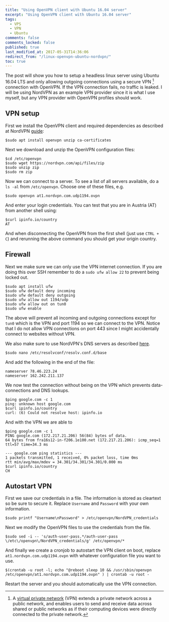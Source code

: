 ```yaml
---
title: "Using OpenVPN client with Ubuntu 16.04 server"
excerpt: "Using OpenVPN client with Ubuntu 16.04 server"
tags:
  - VPS
  - VPN
  - Ubuntu
comments: false
comments_locked: false
published: true
last_modified_at: 2017-05-31T14:36:06
redirect_from: "/linux-openvpn-ubuntu-nordvpn/"
toc: true
---
```

The post will show you how to setup a headless linux server using Ubuntu 16.04 LTS and only allowing outgoing connections using a secure VPN [^vpn] connection with OpenVPN. If the VPN connection fails, no traffic is leaked. I will be using NordVPN as an example VPN provider since it is what I use myself, but any VPN provider with OpenVPN profiles should work.

## VPN setup
First we install the OpenVPN client and required dependencies as described at NordVPN [guide](https://nordvpn.com/tutorials/linux/openvpn/):
```terminal
$sudo apt install openvpn unzip ca-certificates
```

Next we download and unzip the OpenVPN configuration files:
```terminal
$cd /etc/openvpn
$sudo wget https://nordvpn.com/api/files/zip
$sudo unzip zip
$sudo rm zip
```

Now we can connect to a server. To see a list of all servers available, do a `ls -al` from `/etc/openvpn`. Choose one of these files, e.g.
```terminal
$sudo openvpn at1.nordvpn.com.udp1194.ovpn
```

And enter your login credentials. You can test that you are in Austria (AT) from another shell using:
```terminal
$curl ipinfo.io/country
AT
```

And when disconnecting the OpenVPN from the first shell (just use `CTRL + C`) and rerunning the above command you should get your origin country.

## Firewall
Next we make sure we can only use the VPN internet connection. If you are doing this over SSH remember to do a `sudo ufw allow 22` to prevent being locked out.
```terminal
$sudo apt install ufw
$sudo ufw default deny incoming
$sudo ufw default deny outgoing
$sudo ufw allow out 1194/udp
$sudo ufw allow out on tun0
$sudo ufw enable
```

The above will prevent all incoming and outgoing connections except for `tun0` which is the VPN and port 1194 so we can connect to the VPN. Notice that I do not allow VPN connections on port 443 since I might accidentally connect to websites without VPN.

We also make sure to use NordVPN's DNS servers as described [here](https://support.nordvpn.com/hc/en-us/articles/208083995-DNS-servers).
```terminal
$sudo nano /etc/resolvconf/resolv.conf.d/base
```

And add the following in the end of the file:
```shell
nameserver 78.46.223.24
nameserver 162.242.211.137
```

We now test the connection without being on the VPN which prevents data-connections and DNS lookups.
```terminal
$ping google.com -c 1
ping: unknown host google.com
$curl ipinfo.io/country
curl: (6) Could not resolve host: ipinfo.io
```

And with the VPN we are able to
```terminal
$ping google.com -c 1
PING google.com (172.217.21.206) 56(84) bytes of data.
64 bytes from fra16s12-in-f206.1e100.net (172.217.21.206): icmp_seq=1 ttl=57 time=34.3 ms

--- google.com ping statistics ---
1 packets transmitted, 1 received, 0% packet loss, time 0ms
rtt min/avg/max/mdev = 34.301/34.301/34.301/0.000 ms
$curl ipinfo.io/country
CH
```

## Autostart VPN
First we save our credentials in a file. The information is stored as cleartext so be sure to secure it. Replace `Username` and `Password` with your own information.
```terminal
$sudo printf "Username\nPassword" > /etc/openvpn/NordVPN_credentials
```

Next we modify the OpenVPN files to use the credentials from the file.
```terminal
$sudo sed -i -- 's/auth-user-pass.*/auth-user-pass \/etc\/openvpn\/NordVPN_credentials/g' /etc/openvpn/*
```

And finally we create a cronjob to autostart the VPN client on boot, replace `at1.nordvpn.com.udp1194.ovpn` with whatever configuration file you want to use.
```terminal
$(crontab -u root -l; echo "@reboot sleep 10 && /usr/sbin/openvpn /etc/openvpn/at1.nordvpn.com.udp1194.ovpn" ) | crontab -u root -
```

Restart the server and you should automatically use the VPN connection.

[^vpn]: A [virtual private network](https://en.wikipedia.org/wiki/Virtual_private_network) (VPN) extends a private network across a public network, and enables users to send and receive data across shared or public networks as if their computing devices were directly connected to the private network.
